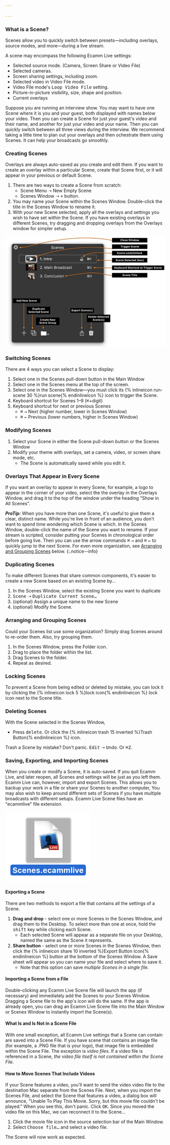 ```yaml
---

---
```


### What is a Scene?

Scenes allow you to quickly switch between presets—including overlays, source modes, and more—during a live stream.

A scene may encompass the following Ecamm Live settings:

* Selected source mode. (Camera, Screen Share or Video File) 
* Selected cameras.
* Screen sharing settings, including zoom.
* Selected video in Video File mode.
* Video File mode's <samp>Loop Video File</samp> setting.
* Picture-in-picture visibility, size, shape and position. 
* Current overlays

Suppose you are running an interview show. You may want to have one Scene where it is you and your guest, both displayed with names below your video. Then you can create a Scene for just your guest's video and their name, and another for just your video and your name. Then you can quickly switch between all three views during the interview. We recommend taking a little time to plan out your overlays and then ochestrate them using Scenes. It can help your broadcasts go smoothly.

### Creating Scenes

Overlays are always auto-saved as you create and edit them. If you want to create an overlay within a particular Scene, create that Scene first, or it will appear in your previous or default Scene.

1. There are two ways to create a Scene from scratch:
    * Scene Menu ➝ New Empty Scene
    * Scenes Window ➝ <samp>+</samp> button.
1. You may name your Scene within the Scenes Window. Double-click the title in the Scenes Window to rename it. 
1. With your new Scene selected, apply all the overlays and settings you wish to have set within the Scene. If you have existing overlays in different Scenes, try dragging and dropping overlays from the Overlays window for simpler setup.

[![Figure\: The Scenes Window, with three Scenes, annotated](/assets/img/scenes-window-annotated.png "Click to enlarge.")](/assets/img/scenes-window-annotated.png)

### Switching Scenes

There are 4 ways you can select a Scene to display:

1. Select one in the Scenes pull-down button in the Main Window
1. Select one in the Scenes menu at the top of the screen.
1. Select one in the Scenes Window—you must click its {% inlineicon run-scene 30 %}run scene{% endinlineicon %} icon to trigger the Scene.
1. Keyboard shortcut for Scenes 1–9 (<kbd title="command">⌘</kbd>+digit)
1. Keyboard shortcut for next or previous Scenes
    * <kbd title="command">⌘</kbd> <kbd>→</kbd> Next (higher number, lower in Scenes Window) 
    * <kbd title="command">⌘</kbd> <kbd>←</kbd> Previous (lower numbers, higher in Scenes Window)

### Modifying Scenes

1. Select your Scene in either the Scene pull-down button or the Scenes Window
1. Modify your theme with overlays, set a camera, video, or screen share mode, etc.
    * The Scene is automatically saved while you edit it.

### Overlays That Appear in Every Scene

If you want an overlay to appear in every Scene, for example, a logo to appear in the corner of your video, select the the overlay in the Overlays Window, and drag it to the top of the window under the heading "Show in All Scenes". 

**_ProTip:_** When you have more than one Scene, it's useful to give them a clear, distinct name. While you're live in front of an audience, you don't want to spend time wondering which Scene is which. In the Scenes Window, double-click the name of the Scene you want to rename.  If your stream is scripted, consider putting your Scenes in chronological order before going live. Then you can use the arrow commands <kbd title="command">⌘</kbd> <kbd>→</kbd> and <kbd title="command">⌘</kbd> <kbd>←</kbd> to quickly jump to the next Scene. For even more organization, see [Arranging and Grouping Scenes](#arranging-and-grouping-scenes) below.
{:.notice--info}

### Duplicating Scenes

To make different Scenes that share common components, it's easier to create a new Scene based on an existing Scene by…

1. In the Scenes Window, select the existing Scene you want to duplicate
1. <samp>Scene</samp> ➝ <samp>Duplicate Current Scene…</samp>
1. (optional) Assign a unique name to the new Scene
1. (optional) Modify the Scene.

### Arranging and Grouping Scenes

Could your Scenes list use some organization? Simply drag Scenes around to re-order them. Also, try grouping them.

1. In the Scenes Window, press the Folder icon.
1. Drag to place the folder within the list.
1. Drag Scenes to the folder. 
1. Repeat as desired.

### Locking Scenes

To prevent a Scene from being edited or deleted by mistake, you can lock it by clicking the {% inlineicon lock 5 %}lock icon{% endinlineicon %} lock icon next to the Scene title.

### Deleting Scenes

With the Scene selected in the Scenes Window,

* Press <kbd>delete</kbd>. Or click the {% inlineicon trash 15 inverted %}Trash Button{% endinlineicon %} icon. 

Trash a Scene by mistake? Don't panic. <samp>Edit</samp> ➝ <samp>Undo</samp>. Or <kbd title="command">⌘</kbd><kbd>Z</kbd>.

### Saving, Exporting, and Importing Scenes

When you create or modify a Scene, it is auto-saved. If you quit Ecamm Live, and later reopen, all Scenes and settings will be just as you left them. Ecamm Live can, however, import and export Scenes. This allows you to backup your work in a file or share your Scenes to another computer, You may also wish to keep around different sets of Scenes if you have multiple broadcasts with different setups. Ecamm Live Scene files have an "ecammlive" file extension.

![Figure\: An Ecamm Live Scenes File](/assets/img/scenes-file.png "It’s a Scenes file!")

#### Exporting a Scene

There are two methods to export a file that contains all the settings of a Scene.

1. **Drag and drop** - select one or more Scenes in the Scenes Window, and drag them to the Desktop. To select more than one at once, hold the <kbd>shift</kbd> key while clicking each Scene.
    * Each selected Scene will appear as a separate file on your Desktop, named the same as the Scene it represents.
1. **Share button** - select one or more Scenes in the Scenes Window, then click the {% inlineicon share 10 inverted %}Export Button Icon{% endinlineicon %} button at the bottom of the Scenes Window. A Save sheet will appear so you can name your file and select where to save it. 
    * Note that this option can save _multiple Scenes in a single file._

#### Importing a Scene from a File

Double-clicking any Ecamm Live Scene file will launch the app (if necessary) and immediately add the Scenes to your Scenes Window. Dragging a Scene file to the app's icon will do the same. If the app is already open, you can drag an Ecamm Live Scene file into the Main Window or Scenes Window to instantly import the Scene(s).

#### What Is and Is Not in a Scene File

With one small exception, all Ecamm Live settings that a Scene can contain are saved into a Scene File. If you have scene that contains an image file (for example, a .PNG file that is your logo), that image file is embedded within the Scene File. The exception is _video files_. If a video file is referenced in a Scene, _the video file itself is not contained within the Scene File._ 

#### How to Move Scenes That Include Videos

If your Scene features a video, you'll want to send the video video file to the destination Mac separate from the Scenes File. Next, when you import the Scenes File, and select the Scene that features a video, a dialog box will announce, "Unable To Play This Movie. Sorry, but this movie file couldn't be played." When you see this, don't panic. Click <samp>OK</samp>. Since you moved the video file on this Mac, we can reconnect it to the Scene… 

1. Click the movie file icon in the source selection bar of the Main Window. 
1. Select <samp>Choose file…</samp> and select a video file. 

The Scene will now work as expected.